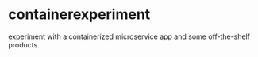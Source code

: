 # containerexperiment
experiment with a containerized microservice app and some off-the-shelf products
